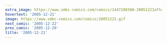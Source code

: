 ```yaml
---
extra_image: https://www.smbc-comics.com/comics/1447208368-20051221after.png
hovertext: '2005-12-21'
image: https://www.smbc-comics.com/comics/20051221.gif
next_comic: '2005-12-22'
prev_comic: '2005-12-20'
title: '2005-12-21'
---
```


